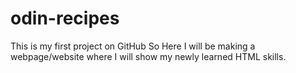 # odin-recipes
This is my first project on GitHub
So Here I will be making a webpage/website where I will show my newly learned HTML skills.